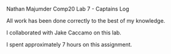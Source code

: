 Nathan Majumder
Comp20 Lab 7 - Captains Log

All work has been done correctly to the best of my knowledge.

I collaborated with Jake Caccamo on this lab.

I spent approximately 7 hours on this assignment.